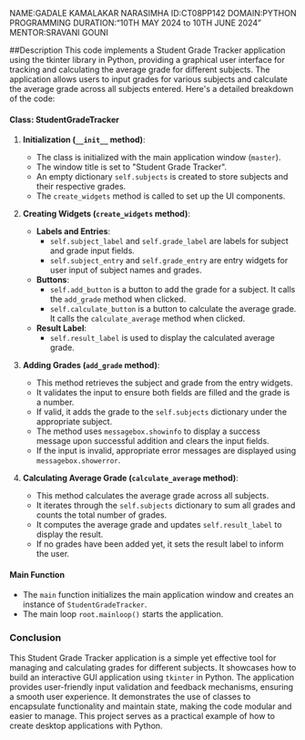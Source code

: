 NAME:GADALE KAMALAKAR NARASIMHA
ID:CT08PP142
DOMAIN:PYTHON PROGRAMMING
DURATION:“10TH MAY 2024 to 10TH JUNE 2024”
MENTOR:SRAVANI GOUNI

##Description
This code implements a Student Grade Tracker application using the tkinter library in Python, providing a graphical user interface for tracking and calculating the average grade for different subjects. The application allows users to input grades for various subjects and calculate the average grade across all subjects entered. Here's a detailed breakdown of the code:

#### Class: StudentGradeTracker

1. **Initialization (`__init__` method)**:
    - The class is initialized with the main application window (`master`).
    - The window title is set to "Student Grade Tracker".
    - An empty dictionary `self.subjects` is created to store subjects and their respective grades.
    - The `create_widgets` method is called to set up the UI components.

2. **Creating Widgets (`create_widgets` method)**:
    - **Labels and Entries**:
        - `self.subject_label` and `self.grade_label` are labels for subject and grade input fields.
        - `self.subject_entry` and `self.grade_entry` are entry widgets for user input of subject names and grades.
    - **Buttons**:
        - `self.add_button` is a button to add the grade for a subject. It calls the `add_grade` method when clicked.
        - `self.calculate_button` is a button to calculate the average grade. It calls the `calculate_average` method when clicked.
    - **Result Label**:
        - `self.result_label` is used to display the calculated average grade.

3. **Adding Grades (`add_grade` method)**:
    - This method retrieves the subject and grade from the entry widgets.
    - It validates the input to ensure both fields are filled and the grade is a number.
    - If valid, it adds the grade to the `self.subjects` dictionary under the appropriate subject.
    - The method uses `messagebox.showinfo` to display a success message upon successful addition and clears the input fields.
    - If the input is invalid, appropriate error messages are displayed using `messagebox.showerror`.

4. **Calculating Average Grade (`calculate_average` method)**:
    - This method calculates the average grade across all subjects.
    - It iterates through the `self.subjects` dictionary to sum all grades and counts the total number of grades.
    - It computes the average grade and updates `self.result_label` to display the result.
    - If no grades have been added yet, it sets the result label to inform the user.

#### Main Function

- The `main` function initializes the main application window and creates an instance of `StudentGradeTracker`.
- The main loop `root.mainloop()` starts the application.

### Conclusion

This Student Grade Tracker application is a simple yet effective tool for managing and calculating grades for different subjects. It showcases how to build an interactive GUI application using `tkinter` in Python. The application provides user-friendly input validation and feedback mechanisms, ensuring a smooth user experience. It demonstrates the use of classes to encapsulate functionality and maintain state, making the code modular and easier to manage. This project serves as a practical example of how to create desktop applications with Python.
